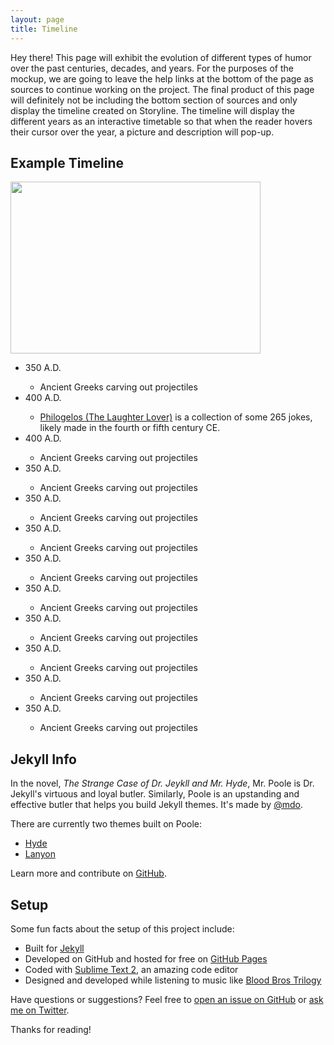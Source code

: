 ```yaml
---
layout: page
title: Timeline
---
```


<p class="message">
  Hey there! This page will exhibit the evolution of different types of humor over the past centuries, decades, and years. For the purposes of the mockup, we are going to leave the help links at the bottom of the page as sources to continue working on the project. The final product of this page will definitely not be including the bottom section of sources and only display the timeline created on Storyline. The timeline will display the different years as an interactive timetable so that when the reader hovers their cursor over the year, a picture and description will pop-up.
</p>

## Example Timeline
<a href="url"><img src="https://actamu.github.io/laughing-aggies/public/images/example_timeline.png" height="275" width="400" ></a>

<ul>
  <li>350 A.D.</li>
  <ul>
    <li>Ancient Greeks carving out projectiles</li>
  </ul>
  <li>400 A.D.</li>
  <ul>
    <li><a href="http://www.stoa.org/diotima/anthology/quinn_jokes.shtml">Philogelos (The Laughter Lover)</a> is a collection of some 265 jokes, likely made in the fourth or fifth century CE.</li>
  </ul>
  <li>400 A.D.</li>
  <ul>
    <li>Ancient Greeks carving out projectiles</li>
  </ul>
  <li>350 A.D.</li>
  <ul>
    <li>Ancient Greeks carving out projectiles</li>
  </ul>
  <li>350 A.D.</li>
  <ul>
    <li>Ancient Greeks carving out projectiles</li>
  </ul>
  <li>350 A.D.</li>
  <ul>
    <li>Ancient Greeks carving out projectiles</li>
  </ul>
  <li>350 A.D.</li>
  <ul>
    <li>Ancient Greeks carving out projectiles</li>
  </ul>
  <li>350 A.D.</li>
  <ul>
    <li>Ancient Greeks carving out projectiles</li>
  </ul>
  <li>350 A.D.</li>
  <ul>
    <li>Ancient Greeks carving out projectiles</li>
  </ul>
  <li>350 A.D.</li>
  <ul>
    <li>Ancient Greeks carving out projectiles</li>
  </ul>
  <li>350 A.D.</li>
  <ul>
    <li>Ancient Greeks carving out projectiles</li>
  </ul>
  <li>350 A.D.</li>
  <ul>
    <li>Ancient Greeks carving out projectiles</li>
  </ul>
</ul>


## Jekyll Info
In the novel, *The Strange Case of Dr. Jeykll and Mr. Hyde*, Mr. Poole is Dr. Jekyll's virtuous and loyal butler. Similarly, Poole is an upstanding and effective butler that helps you build Jekyll themes. It's made by [@mdo](https://twitter.com/mdo).

There are currently two themes built on Poole:

* [Hyde](http://hyde.getpoole.com)
* [Lanyon](http://lanyon.getpoole.com)

Learn more and contribute on [GitHub](https://github.com/poole).

## Setup

Some fun facts about the setup of this project include:

* Built for [Jekyll](http://jekyllrb.com)
* Developed on GitHub and hosted for free on [GitHub Pages](https://pages.github.com)
* Coded with [Sublime Text 2](http://sublimetext.com), an amazing code editor
* Designed and developed while listening to music like [Blood Bros Trilogy](https://soundcloud.com/maddecent/sets/blood-bros-series)

Have questions or suggestions? Feel free to [open an issue on GitHub](https://github.com/poole/issues/new) or [ask me on Twitter](https://twitter.com/mdo).

Thanks for reading!

